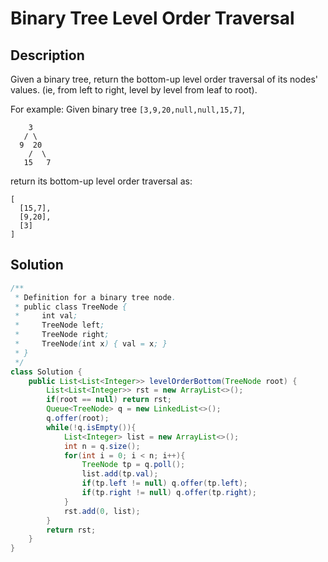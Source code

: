 # Binary Tree Level Order Traversal
## Description
Given a binary tree, return the bottom-up level order traversal of its nodes' values. (ie, from left to right, level by level from leaf to root).

For example:
Given binary tree `[3,9,20,null,null,15,7]`,
```
    3
   / \
  9  20
    /  \
   15   7
```
return its bottom-up level order traversal as:
```
[
  [15,7],
  [9,20],
  [3]
]
```
## Solution
```java
/**
 * Definition for a binary tree node.
 * public class TreeNode {
 *     int val;
 *     TreeNode left;
 *     TreeNode right;
 *     TreeNode(int x) { val = x; }
 * }
 */
class Solution {
    public List<List<Integer>> levelOrderBottom(TreeNode root) {
        List<List<Integer>> rst = new ArrayList<>();
        if(root == null) return rst;
        Queue<TreeNode> q = new LinkedList<>();
        q.offer(root);
        while(!q.isEmpty()){
            List<Integer> list = new ArrayList<>();
            int n = q.size();
            for(int i = 0; i < n; i++){
                TreeNode tp = q.poll();
                list.add(tp.val);
                if(tp.left != null) q.offer(tp.left);
                if(tp.right != null) q.offer(tp.right);
            }
            rst.add(0, list);
        }
        return rst;
    }
}
```
